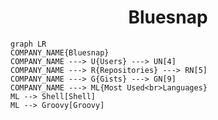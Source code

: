 <h1 align="center">Bluesnap</h1>

```mermaid
graph LR
COMPANY_NAME{Bluesnap}
COMPANY_NAME ---> U{Users} ---> UN[4]
COMPANY_NAME ---> R{Repositories} ---> RN[5]
COMPANY_NAME ---> G{Gists} ---> GN[9]
COMPANY_NAME ---> ML{Most Used<br>Languages}
ML --> Shell[Shell]
ML --> Groovy[Groovy]
```
